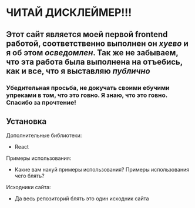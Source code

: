 # ЧИТАЙ ДИСКЛЕЙМЕР!!!
## Этот сайт является моей первой frontend работой, соответственно выполнен он ***хуево*** и я об этом ***осведомлен***. Так же не забываем, что эта работа была выполнена на отъебись, как и все, что я выставляю ***публично***
### Убедительная просьба, не докучать своими ебучими упреками в том, что это говно. Я знаю, что это говно. Спасибо за прочтение!

## Установка
Дополнительные библиотеки:
- React

Примеры использования:
- Какие вам нахуй примеры использования? Примеры использования чего блять?

Исходники сайта:
- Да весь репозиторий блять это один исходник сайта